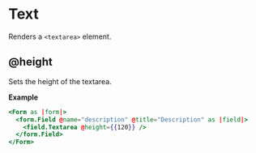 # Text

Renders a `<textarea>` element.

## @height

Sets the height of the textarea.

**Example**

```hbs
<Form as |form|>
  <form.Field @name="description" @title="Description" as |field|>
    <field.Textarea @height={{120}} />
  </form.Field>
</Form>
```
